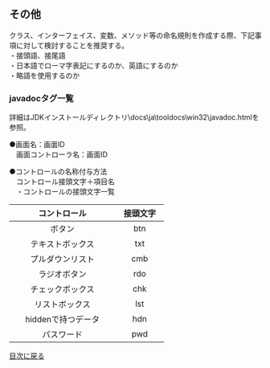## その他
クラス、インターフェイス、変数、メソッド等の命名規則を作成する際、下記事項に対して検討することを推奨する。<br/>
・接頭語、接尾語<br/>
・日本語でローマ字表記にするのか、英語にするのか<br/>
・略語を使用するのか

### javadocタグ一覧<br/>
詳細はJDKインストールディレクトリ\docs\ja\tooldocs\win32\javadoc.htmlを参照。

●画面名：画面ID<br/>
　画面コントローラ名：画面ID

●コントロールの名称付与方法<br/>
　コントロール接頭文字＋項目名<br/>
　・コントロールの接頭文字一覧

|　コントロール　|　接頭文字　|
|:---:|:---:|
|　ボタン　|　btn　|     
|　テキストボックス　|　txt　|     
|　プルダウンリスト　|　cmb　|      
|　ラジオボタン　|　rdo　|　　 
|　チェックボックス　|　chk　|      
|　リストボックス　|　lst　|     
|　hiddenで持つデータ　|　hdn　|      
|　パスワード　|　pwd　|

[目次に戻る](CONTENTS.md)
